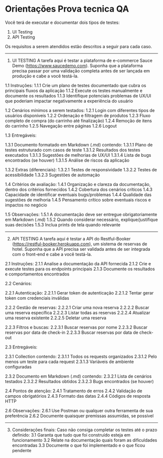 # Orientações Prova tecnica QA
Você terá de executar e documentar dois tipos de testes:
1. UI Testing
2. API Testing

Os requisitos a serem atendidos estão descritos a seguir para cada caso.

---------------------------------
1. UI TESTING
A tarefa aqui é testar a plataforma de e-commerce Sauce Demo (https://www.saucedemo.com). Suponha que a plataforma precisa passar por uma validação completa antes de ser lançada em produção e cabe a você testá-la. 

1.1 Instruções:
1.1.1 Crie um plano de testes documentado que cubra os principais fluxos da aplicação 
1.1.2 Execute os testes manualmente e documente os resultados 
1.1.3 Identifique potenciais problemas de UX/UI que poderiam impactar negativamente a experiência do usuário 

1.2 Cenários mínimos a serem testados:
1.2.1 Login com diferentes tipos de usuários disponíveis 
1.2.2 Ordenação e filtragem de produtos 
1.2.3 Fluxo completo de compra (do carrinho até finalização) 
1.2.4 Remoção de itens do carrinho 
1.2.5 Navegação entre páginas 
1.2.6 Logout

1.3 Entregáveis:

1.3.1 Documento formatado em Markdown (.md) contendo:
1.3.1.1 Plano de testes estruturado com casos de teste
1.3.1.2 Resultados dos testes executados
1.3.1.3 Sugestões de melhorias de UX/UI
1.3.1.4 Lista de bugs encontrados (se houver)
1.3.1.5 Análise de riscos da aplicação

1.3.2 Extras (diferenciais):
1.3.2.1 Testes de responsividade
1.3.2.2 Testes de acessibilidade
1.3.2.3 Sugestões de automação

1.4 Critérios de avaliação:
1.4.1 Organização e clareza da documentação, dentro dos critérios fornecidos
1.4.2 Cobertura dos cenários críticos
1.4.3 Capacidade de identificar eventuais bugs/problemas
1.4.4 Qualidade das sugestões de melhoria
1.4.5 Pensamento crítico sobre eventuais riscos e impactos no negócio

1.5 Observações:
1.5.1 A documentação deve ser entregue obrigatoriamente em Markdown (.md)
1.5.2 Quando considerar necessário, explique/justifique suas decisões
1.5.3 Inclua prints de tela quando relevante

---------------------------------
2. API TESTING
A tarefa aqui é testar a API do Restful-Booker (https://restful-booker.herokuapp.com), um sistema de reservas de hotel. Suponha que a API precisa ser validada antes de ser integrada com o front-end e cabe a você testá-la. 

2.1 Instruções:
2.1.1 Analise a documentação da API fornecida 
2.1.2 Crie e execute testes para os endpoints principais 
2.1.3 Documente os resultados e comportamentos encontrados 

2.2 Cenários:

2.2.1 Autenticação:
2.2.1.1 Gerar token de autenticação 
2.2.1.2 Tentar gerar token com credenciais inválidas

2.2.2 Gestão de reservas:
2.2.2.1 Criar uma nova reserva 
2.2.2.2 Buscar uma reserva específica 
2.2.2.3 Listar todas as reservas 
2.2.2.4 Atualizar uma reserva existente 
2.2.2.5 Deletar uma reserva

2.2.3 Filtros e buscas:
2.2.3.1 Buscar reservas por nome 
2.2.3.2 Buscar reservas por data de check-in 
2.2.3.3 Buscar reservas por data de check-out 

2.3 Entregáveis:

2.3.1 Collection contendo: 
2.3.1.1 Todos os requests organizados
2.3.1.2 Pelo menos um teste para cada request 
2.3.1.3 Variáveis de ambiente configuradas 

2.3.2 Documento em Markdown (.md) contendo: 
2.3.2.1 Lista de cenários testados 
2.3.2.2 Resultados obtidos 
2.3.2.3 Bugs encontrados (se houver)

2.4 Pontos de atenção:
2.4.1 Tratamento de erros 
2.4.2 Validação de campos obrigatórios
2.4.3 Formato das datas 
2.4.4 Códigos de resposta HTTP 

2.6 Observações:
2.6.1 Use Postman ou qualquer outra ferramenta de sua preferência 
2.6.2 Documente quaisquer premissas assumidas, se possível

-----------------------------------
3. Considerações finais:
Caso não consiga completar os testes até o prazo definido:
3.1 Garanta que tudo que foi construído esteja em funcionamento
3.2 Relate na documentação quais foram as dificuldades encontradas
3.3 Documente o que foi implementado e o que ficou pendente
